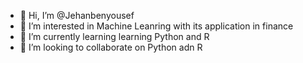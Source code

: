 - 👋 Hi, I’m @Jehanbenyousef
- 👀 I’m interested in Machine Leanring with its application in finance
- 🌱 I’m currently learning learning Python and R 
- 💞️ I’m looking to collaborate on Python adn R


<!---
Jehanbenyousef/Jehanbenyousef is a ✨ special ✨ repository because its `README.md` (this file) appears on your GitHub profile.
You can click the Preview link to take a look at your changes.
--->
